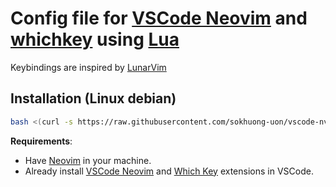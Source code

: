 # Config file for [VSCode Neovim](https://github.com/vscode-neovim/vscode-neovim) and [whichkey](https://github.com/VSpaceCode/vscode-which-key) using [Lua](https://www.lua.org/)

Keybindings are inspired by [LunarVim](https://github.com/lunarvim/lunarvim)

## Installation (Linux debian)

```bash
bash <(curl -s https://raw.githubusercontent.com/sokhuong-uon/vscode-nvim/main/installer/install.sh)
```

**Requirements**:

- Have [Neovim](https://neovim.io/) in your machine.
- Already install [VSCode Neovim](https://marketplace.visualstudio.com/items?itemName=asvetliakov.vscode-neovim) and [Which Key](https://marketplace.visualstudio.com/items?itemName=VSpaceCode.whichkey) extensions in VSCode.
